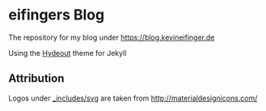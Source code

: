 # eifingers Blog

The repository for my blog under https://blog.kevineifinger.de

Using the [Hydeout](https://github.com/fongandrew/hydeout) theme for Jekyll

## Attribution

Logos under [_includes/svg](_includes/svg) are taken from http://materialdesignicons.com/
